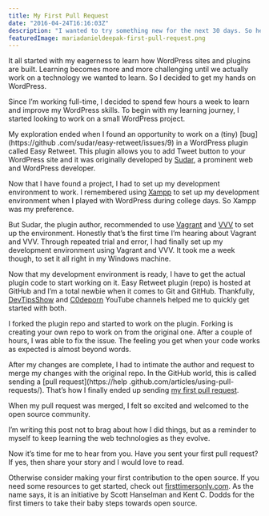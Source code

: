```yaml
---
title: My First Pull Request
date: "2016-04-24T16:16:03Z"
description: "I wanted to try something new for the next 30 days. So here I begin."
featuredImage: mariadanieldeepak-first-pull-request.png
---
```


It all started with my eagerness to learn how WordPress sites and plugins are built. Learning becomes more and more challenging until we actually work on a technology we wanted to learn. So I decided to get my hands on WordPress.

Since I’m working full-time, I decided to spend few hours a week to learn and improve my WordPress skills. To begin with my learning journey, I started looking to work on a small WordPress project.

My exploration ended when I found an opportunity to work on a (tiny) [bug](https://github
.com/sudar/easy-retweet/issues/9) in a WordPress plugin called Easy Retweet. This plugin allows 
you to add Tweet button to your WordPress site and it was originally developed by [Sudar](http://www.sudarmuthu.com/), a prominent web and WordPress developer.

Now that I have found a project, I had to set up my development environment to work. I remembered
 using [Xampp](https://www.apachefriends.org/index.html) to set up my development environment when I played with WordPress during college days. So Xampp was my preference.

But Sudar, the plugin author, recommended to use [Vagrant](https://www.vagrantup.com/) and [VVV](https://github.com/Varying-Vagrant-Vagrants/VVV)
 to set up the environment. Honestly that’s the first time I’m hearing about Vagrant and VVV. Through repeated trial and error, I had finally set up my development environment using Vagrant and VVV. It took me a week though, to set it all right in my Windows machine.

Now that my development environment is ready, I have to get the actual plugin code to start 
working on it. Easy Retweet plugin (repo) is hosted at GitHub and I’m a total newbie when it 
comes to Git and GitHub. Thankfully, [DevTipsShow](https://www.youtube.com/watch?v=1h9_cB9mPT8&list=PLqGj3iMvMa4LFz8DZ0t-89twnelpT4Ilw) and [C0deporn](https://www.youtube.com/watch?v=Y9XZQO1n_7c) YouTube channels helped me to quickly get started with both.

I forked the plugin repo and started to work on the plugin. Forking is creating your own repo to work on from the original one. After a couple of hours, I was able to fix the issue. The feeling you get when your code works as expected is almost beyond words.

After my changes are complete, I had to intimate the author and request to merge my changes with 
the original repo. In the GitHub world, this is called sending a [pull request](https://help
.github.com/articles/using-pull-requests/). That’s how I finally ended up sending [my first pull request](http://firstpr.me/#mariadanieldeepak).

When my pull request was merged, I felt so excited and welcomed to the open source community.

I’m writing this post not to brag about how I did things, but as a reminder to myself to keep learning the web technologies as they evolve.

Now it’s time for me to hear from you. Have you sent your first pull request? If yes, then share your story and I would love to read.

Otherwise consider making your first contribution to the open source. If you need some resources 
to get started, check out [firsttimersonly.com](http://www.firsttimersonly.com/). As the name says, it is an initiative by Scott Hanselman and Kent C. Dodds for the first timers to take their baby steps towards open source.